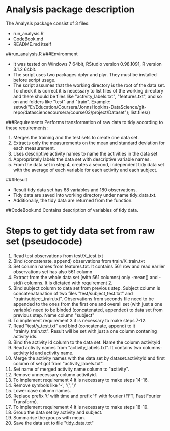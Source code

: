 # Analysis package description

The Analysis package consist of 3 files:
* run_analysis.R
* CodeBook.md
* README.md itself

##run_analysis.R
###Environment
* It was tested on Windows 7 64bit, RStudio version 0.98.1091, R version 3.1.2 64bit.
* The script uses two packages dplyr and plyr. They must be installed before script usage.
* The script assumes that the working directory is the root of the data set.
To check it is correct it is necessary to list files of the working directory and there should be files like "activity_labels.txt", "features.txt", and so on and folders like "test" and "train". Example: setwd("E:/Education/Coursera/JonnsHopkins-DataScience/git-repo/datasciencecoursera/course03/project/Dataset"); list.files()

###Requirements
Performs transformation of raw data to tidy according to these requirements:

1. Merges the training and the test sets to create one data set.
2. Extracts only the measurements on the mean and standard deviation for each measurement. 
3. Uses descriptive activity names to name the activities in the data set
4. Appropriately labels the data set with descriptive variable names. 
5. From the data set in step 4, creates a second, independent tidy data set with the average of 
      each variable for each activity and each subject.

###Result
* Result tidy data set has 68 variables and 180 observations.
* Tidy data are saved into working directory under name tidy_data.txt.
* Additionally, the tidy data are returned from the function.

##CodeBook.md
Contains description of variables of tidy data.

# Steps to get tidy data set from raw set (pseudocode)
1. Read test observations from test/X_test.txt
2. Bind (concatenate, append) observations from train/X_train.txt
3. Set column names from features.txt. It contains 561 row and read earlier observations set has also 561 column
4. Extract from the whole data set (with 561 columns) only -mean() and -std() columns. It is dictated with requirement 2.
5. Bind subject column to data set from previous step. Subject column is concatenatanation of two files "test/subject_test.txt" and "train/subject_train.txt". Observations from seconds file need to be appended to the ones from the first one and overall set (with just a one variable) need to be binded (concatenated, appended) to data set from previous step. Name column "subject"
6. To implement requirement 3 it is necessary to make steps 7-12.
7. Read "test/y_test.txt" and bind (concatenate, append) to it "train/y_train.txt". Result will be set with just a one column contaning activity ids.
8. Bind the activity id column to the data set. Name the column activityid
9. Read activity names from "activity_labels.txt". It contains two columns: activity id and activity name.
10. Merge the activity names with the data set by dataset.activityid and first column of set got from "activity_labels.txt".
11. Set name of merged activity name column to "activity".
12. Remove unnecessary column activityid.
13. To implement requirement 4 it is necessary to make steps 14-16.
14. Remove symbols like '-', '(', ')'
15. Lower case column names.
16. Replace prefix 't' with time and prefix 'f' with fourier (FFT, Fast Fourier Transform).
17. To implement requirement 4 it is necessary to make steps 18-19.
18. Group the data set by activity and subject.
19. Summarise the groups with mean.
20. Save the data set to file "tidy_data.txt"
